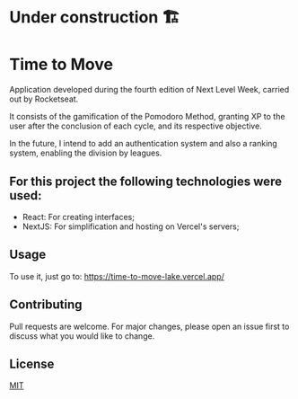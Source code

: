 # Under construction 🏗️

# Time to Move

Application developed during the fourth edition of Next Level Week, carried out by Rocketseat.

It consists of the gamification of the Pomodoro Method, granting XP to the user after the conclusion of each cycle, and its respective objective.

In the future, I intend to add an authentication system and also a ranking system, enabling the division by leagues.

## For this project the following technologies were used:
* React: For creating interfaces;
* NextJS: For simplification and hosting on Vercel's servers;

## Usage
To use it, just go to:
https://time-to-move-lake.vercel.app/


## Contributing
Pull requests are welcome. For major changes, please open an issue first to discuss what you would like to change.

## License
[MIT](https://choosealicense.com/licenses/mit/)
